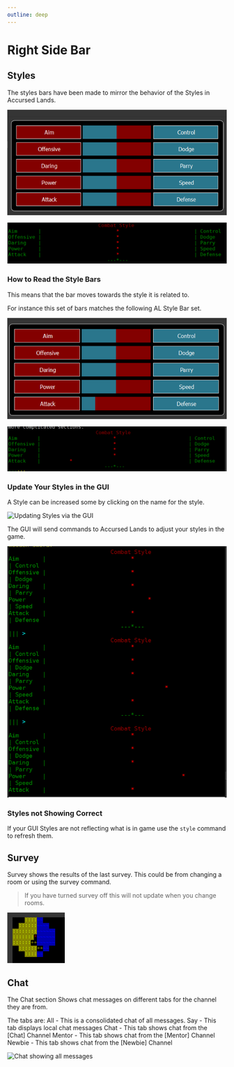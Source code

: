 ```yaml
---
outline: deep
---
```


# Right Side Bar

## Styles

The styles bars have been made to mirror the behavior of the Styles in Accursed Lands.

![UI Style bars in the default position](gui-styles-00.png)

![Text Style bars in the default position](text-styles-00.png)


### How to Read the Style Bars

This means that the bar moves towards the style it is related to.

For instance this set of bars matches the following AL Style Bar set.

![GUI Styles with Attack at 75% and Defense at 25%](gui-styles-01.png)

![Text Styles with Attack at 75% and Defense at 25%](text-styles-01.png)

### Update Your Styles in the GUI

A Style can be increased some by clicking on the name for the style.

![Updating Styles via the GUI](gui-styles-update.gif)

The GUI will send commands to Accursed Lands to adjust your styles in the game. 

![Commands to AL to update the Styles.](text-styles-update.png)

### Styles not Showing Correct

If your GUI Styles are not reflecting what is in game use the `style` command to refresh them.

## Survey

Survey shows the results of the last survey.  This could be from changing a room or using the survey command.

> If you have turned survey off this will not update when you change rooms.

![Survey](survey-00.png)

## Chat

The Chat section Shows chat messages on different tabs for the channel they are from.  

The tabs are: 
All - This is a consolidated chat of all messages.
Say - This tab displays local chat messages
Chat - This tab shows chat from the [Chat] Channel
Mentor - This tab shows chat from the [Mentor] Channel
Newbie - This tab shows chat from the [Newbie] Channel

![Chat showing all messages](imachat-00ge.png)